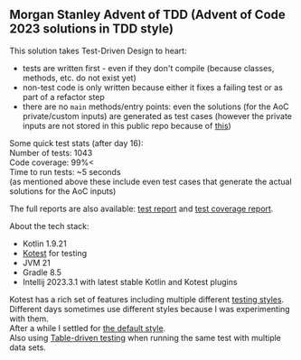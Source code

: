 ## Morgan Stanley Advent of TDD (Advent of Code 2023 solutions in TDD style)

This solution takes Test-Driven Design to heart:

- tests are written first - even if they don't compile (because classes, methods, etc. do not exist yet)
- non-test code is only written because either it fixes a failing test or as part of a refactor step
- there are no `main` methods/entry points: even the solutions (for the AoC private/custom inputs) are generated as test
  cases (however the private inputs are not stored in this public repo because
  of [this](https://old.reddit.com/r/adventofcode/wiki/faqs/copyright/inputs))

Some quick test stats (after day 16):  
Number of tests: 1043  
Code coverage: 99%<  
Time to run tests: ~5 seconds  
(as mentioned above these include even test cases that generate the actual solutions for the AoC inputs)

The full reports are also available: [test report](https://akiraly.github.io/advent-of-tdd/test_report/index.html)
and [test coverage report](https://akiraly.github.io/advent-of-tdd/test_coverage_report/index.html).

About the tech stack:

* Kotlin 1.9.21
* [Kotest](https://kotest.io/) for testing
* JVM 21
* Gradle 8.5
* Intellij 2023.3.1 with latest stable Kotlin and Kotest plugins

Kotest has a rich set of features including multiple
different [testing styles](https://kotest.io/docs/framework/testing-styles.html).  
Different days sometimes use different styles because I was experimenting with them.  
After a while I settled for [the default style](https://kotest.io/docs/framework/testing-styles.html#fun-spec).  
Also using [Table-driven testing](https://kotest.io/docs/5.4/assertions/table_driven_testing/) when running the same
test with multiple data sets.
